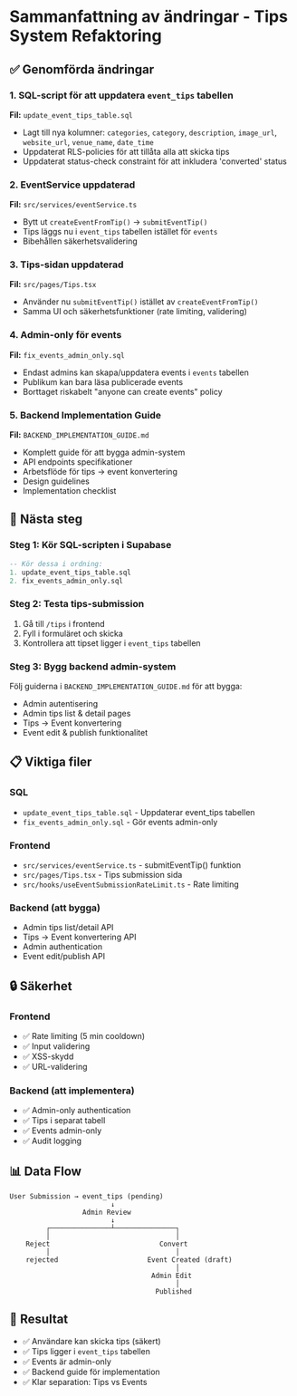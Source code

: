 # Sammanfattning av ändringar - Tips System Refaktoring

## ✅ Genomförda ändringar

### 1. **SQL-script för att uppdatera `event_tips` tabellen**
**Fil:** `update_event_tips_table.sql`
- Lagt till nya kolumner: `categories`, `category`, `description`, `image_url`, `website_url`, `venue_name`, `date_time`
- Uppdaterat RLS-policies för att tillåta alla att skicka tips
- Uppdaterat status-check constraint för att inkludera 'converted' status

### 2. **EventService uppdaterad**
**Fil:** `src/services/eventService.ts`
- Bytt ut `createEventFromTip()` → `submitEventTip()`
- Tips läggs nu i `event_tips` tabellen istället för `events`
- Bibehållen säkerhetsvalidering

### 3. **Tips-sidan uppdaterad**
**Fil:** `src/pages/Tips.tsx`
- Använder nu `submitEventTip()` istället av `createEventFromTip()`
- Samma UI och säkerhetsfunktioner (rate limiting, validering)

### 4. **Admin-only för events**
**Fil:** `fix_events_admin_only.sql`
- Endast admins kan skapa/uppdatera events i `events` tabellen
- Publikum kan bara läsa publicerade events
- Borttaget riskabelt "anyone can create events" policy

### 5. **Backend Implementation Guide**
**Fil:** `BACKEND_IMPLEMENTATION_GUIDE.md`
- Komplett guide för att bygga admin-system
- API endpoints specifikationer
- Arbetsflöde för tips → event konvertering
- Design guidelines
- Implementation checklist

## 🚀 Nästa steg

### Steg 1: Kör SQL-scripten i Supabase
```sql
-- Kör dessa i ordning:
1. update_event_tips_table.sql
2. fix_events_admin_only.sql
```

### Steg 2: Testa tips-submission
1. Gå till `/tips` i frontend
2. Fyll i formuläret och skicka
3. Kontrollera att tipset ligger i `event_tips` tabellen

### Steg 3: Bygg backend admin-system
Följ guiderna i `BACKEND_IMPLEMENTATION_GUIDE.md` för att bygga:
- Admin autentisering
- Admin tips list & detail pages
- Tips → Event konvertering
- Event edit & publish funktionalitet

## 📋 Viktiga filer

### SQL
- `update_event_tips_table.sql` - Uppdaterar event_tips tabellen
- `fix_events_admin_only.sql` - Gör events admin-only

### Frontend
- `src/services/eventService.ts` - submitEventTip() funktion
- `src/pages/Tips.tsx` - Tips submission sida
- `src/hooks/useEventSubmissionRateLimit.ts` - Rate limiting

### Backend (att bygga)
- Admin tips list/detail API
- Tips → Event konvertering API
- Admin authentication
- Event edit/publish API

## 🔒 Säkerhet

### Frontend
- ✅ Rate limiting (5 min cooldown)
- ✅ Input validering
- ✅ XSS-skydd
- ✅ URL-validering

### Backend (att implementera)
- ✅ Admin-only authentication
- ✅ Tips i separat tabell
- ✅ Events admin-only
- ✅ Audit logging

## 📊 Data Flow

```
User Submission → event_tips (pending)
                         ↓
                  Admin Review
                         ↓
         ┌───────────────┴───────────────┐
         │                               │
    Reject                           Convert
         │                               │
    rejected                      Event Created (draft)
                                         │
                                   Admin Edit
                                         │
                                    Published
```

## 🎯 Resultat

- ✅ Användare kan skicka tips (säkert)
- ✅ Tips ligger i `event_tips` tabellen
- ✅ Events är admin-only
- ✅ Backend guide för implementation
- ✅ Klar separation: Tips vs Events

